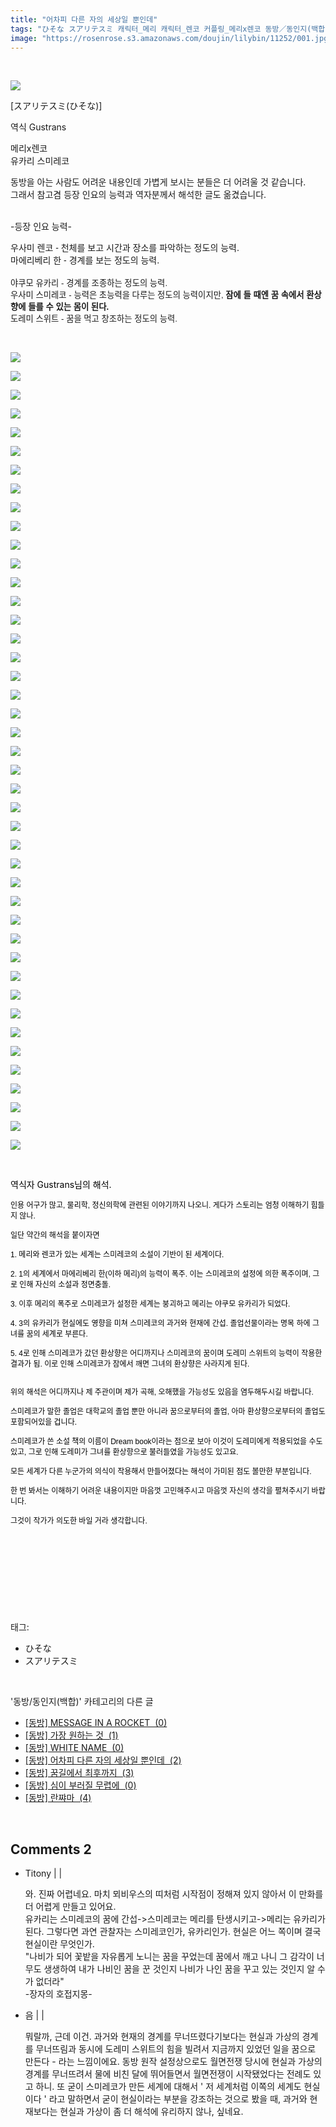 ```yaml
---
title: "어차피 다른 자의 세상일 뿐인데"
tags: "ひそな スアリテスミ 캐릭터_메리 캐릭터_렌코 커플링_메리x렌코 동방／동인지(백합)"
image: "https://rosenrose.s3.amazonaws.com/doujin/lilybin/11252/001.jpg"
---
```

<div class="article">
<div class="area_view">
<div style="text-align: left;"><br/><p style="text-align: left;"><span class="imageblock" style="display: inline-block; width: 100%; height: auto; max-width: 100%;"><span data-lightbox="lightbox" data-url="https://t1.daumcdn.net/cfile/tistory/21459F335946A79B25?original"><img src="{{ site.imgserver1 }}/lilybin/11252/001.jpg"/></span></span></p><p style="text-align: left;">[スアリテスミ(ひそな)]</p><p style="text-align: left;">역식 Gustrans</p><p style="text-align: left;">메리x렌코<br/>유카리 스미레코</p><p style="text-align: left;">동방을 아는 사람도 어려운 내용인데 가볍게 보시는 분들은 더 어려울 것 같습니다. <br/>그래서 참고겸 등장 인요의 능력과 역자분께서 해석한 글도 옮겼습니다. <br/><br/></p><p style="text-align: left;">-등장 인요 능력-</p><p style="text-align: left;"><span style='font-family: "맑은 고딕", sans-serif;'>우사미 렌코 - </span>천체를 보고 시간과 장소를 파악하는 정도의 능력.<br/><span style='font-family: "맑은 고딕", sans-serif;'>마에리베리 한 - </span>경계를 보는 정도의 능력.<br/><br/><span style='font-family: "맑은 고딕", sans-serif; font-size: 10pt;'>야쿠모 유카리 - </span><span style='font-family: "맑은 고딕", sans-serif; font-size: 10pt;'>경계를 조종하는 정도의 능력.</span><br/><span style='font-family: "맑은 고딕", sans-serif; font-size: 10pt;'>우사미 스미레코 - 능력은 초능력을 다루는 정도의 능력이지만, </span><b><span style='font-family: "맑은 고딕", sans-serif; font-size: 10pt;'>잠에 들 때엔 꿈 속에서 환상향에 들를 수 있는 몸이 된다.</span></b><br/><span style='font-family: "맑은 고딕", sans-serif; font-size: 10pt;'>도레미 스위트 - </span><span style='font-family: "맑은 고딕", sans-serif; font-size: 10pt; text-align: justify;'>꿈을 먹고 창조하는 정도의 능력.</span><br/></p><p style="text-align: left;"><br/></p><p style="text-align: left;"><span class="imageblock" style="display: inline-block; width: 100%; color: rgb(0, 0, 0); height: auto; max-width: 100%;"><img src="{{ site.imgserver1 }}/lilybin/11252/002.jpg"/></span></p><div><p style="color: rgb(0, 0, 0);"><span class="imageblock" style="display: inline-block; width: 100%; height: auto; max-width: 100%;"><span data-lightbox="lightbox" data-url="https://t1.daumcdn.net/cfile/tistory/2235D3505946A7A12B?original"><img src="{{ site.imgserver1 }}/lilybin/11252/003.jpg"/></span></span></p><p style="color: rgb(0, 0, 0);"><span class="imageblock" style="display: inline-block; width: 100%; height: auto; max-width: 100%;"><span data-lightbox="lightbox" data-url="https://t1.daumcdn.net/cfile/tistory/2716604C5946A7A221?original"><img src="{{ site.imgserver1 }}/lilybin/11252/004.jpg"/></span></span></p><p style="color: rgb(0, 0, 0);"><span class="imageblock" style="display: inline-block; width: 100%; height: auto; max-width: 100%;"><span data-lightbox="lightbox" data-url="https://t1.daumcdn.net/cfile/tistory/260211445946A7A403?original"><img src="{{ site.imgserver1 }}/lilybin/11252/005.jpg"/></span></span></p><p style="color: rgb(0, 0, 0);"><span class="imageblock" style="display: inline-block; width: 100%; height: auto; max-width: 100%;"><span data-lightbox="lightbox" data-url="https://t1.daumcdn.net/cfile/tistory/222AF43F5946A7A726?original"><img src="{{ site.imgserver1 }}/lilybin/11252/006.jpg"/></span></span></p><p style="color: rgb(0, 0, 0);"><span class="imageblock" style="display: inline-block; width: 100%; height: auto; max-width: 100%;"><span data-lightbox="lightbox" data-url="https://t1.daumcdn.net/cfile/tistory/223EE74B5946A7AA1E?original"><img src="{{ site.imgserver1 }}/lilybin/11252/007.jpg"/></span></span></p><p style="color: rgb(0, 0, 0);"><span class="imageblock" style="display: inline-block; width: 100%; height: auto; max-width: 100%;"><span data-lightbox="lightbox" data-url="https://t1.daumcdn.net/cfile/tistory/266E46355946A7AC0B?original"><img src="{{ site.imgserver1 }}/lilybin/11252/008.jpg"/></span></span></p><p style="color: rgb(0, 0, 0);"><span class="imageblock" style="display: inline-block; width: 100%; height: auto; max-width: 100%;"><span data-lightbox="lightbox" data-url="https://t1.daumcdn.net/cfile/tistory/247165335946A7AF1B?original"><img src="{{ site.imgserver1 }}/lilybin/11252/009.jpg"/></span></span></p><p style="color: rgb(0, 0, 0);"><span class="imageblock" style="display: inline-block; width: 100%; height: auto; max-width: 100%;"><span data-lightbox="lightbox" data-url="https://t1.daumcdn.net/cfile/tistory/2467CC375946A7B112?original"><img src="{{ site.imgserver1 }}/lilybin/11252/010.jpg"/></span></span></p><p style="color: rgb(0, 0, 0);"><span class="imageblock" style="display: inline-block; width: 100%; height: auto; max-width: 100%;"><span data-lightbox="lightbox" data-url="https://t1.daumcdn.net/cfile/tistory/226C1C485946A7B409?original"><img src="{{ site.imgserver1 }}/lilybin/11252/011.jpg"/></span></span></p><p style="color: rgb(0, 0, 0);"><span class="imageblock" style="display: inline-block; width: 100%; height: auto; max-width: 100%;"><span data-lightbox="lightbox" data-url="https://t1.daumcdn.net/cfile/tistory/214DF6465946A7B63C?original"><img src="{{ site.imgserver1 }}/lilybin/11252/012.jpg"/></span></span></p><p style="color: rgb(0, 0, 0);"><span class="imageblock" style="display: inline-block; width: 100%; height: auto; max-width: 100%;"><span data-lightbox="lightbox" data-url="https://t1.daumcdn.net/cfile/tistory/2460A84E5946A7B90E?original"><img src="{{ site.imgserver1 }}/lilybin/11252/013.jpg"/></span></span></p><p style="color: rgb(0, 0, 0);"><span class="imageblock" style="display: inline-block; width: 100%; height: auto; max-width: 100%;"><span data-lightbox="lightbox" data-url="https://t1.daumcdn.net/cfile/tistory/2411EC4C5946A7BC18?original"><img src="{{ site.imgserver1 }}/lilybin/11252/014.jpg"/></span></span></p><p style="color: rgb(0, 0, 0);"><span class="imageblock" style="display: inline-block; width: 100%; height: auto; max-width: 100%;"><span data-lightbox="lightbox" data-url="https://t1.daumcdn.net/cfile/tistory/2524C8445946A7BE29?original"><img src="{{ site.imgserver1 }}/lilybin/11252/015.jpg"/></span></span></p><p style="color: rgb(0, 0, 0);"><span class="imageblock" style="display: inline-block; width: 100%; height: auto; max-width: 100%;"><span data-lightbox="lightbox" data-url="https://t1.daumcdn.net/cfile/tistory/2122A44A5946A7C10E?original"><img src="{{ site.imgserver1 }}/lilybin/11252/016.jpg"/></span></span></p><p style="color: rgb(0, 0, 0);"><span class="imageblock" style="display: inline-block; width: 100%; height: auto; max-width: 100%;"><span data-lightbox="lightbox" data-url="https://t1.daumcdn.net/cfile/tistory/240D3A4D5946A7C42F?original"><img src="{{ site.imgserver1 }}/lilybin/11252/017.jpg"/></span></span></p><p style="color: rgb(0, 0, 0);"><span class="imageblock" style="display: inline-block; width: 100%; height: auto; max-width: 100%;"><span data-lightbox="lightbox" data-url="https://t1.daumcdn.net/cfile/tistory/276E343D5946A7C703?original"><img src="{{ site.imgserver1 }}/lilybin/11252/018.jpg"/></span></span></p><p style="color: rgb(0, 0, 0);"><span class="imageblock" style="display: inline-block; width: 100%; height: auto; max-width: 100%;"><span data-lightbox="lightbox" data-url="https://t1.daumcdn.net/cfile/tistory/256AEC495946A7CB1C?original"><img src="{{ site.imgserver1 }}/lilybin/11252/019.jpg"/></span></span></p><p style="color: rgb(0, 0, 0);"><span class="imageblock" style="display: inline-block; width: 100%; height: auto; max-width: 100%;"><img src="{{ site.imgserver1 }}/lilybin/11252/020.jpg"/></span></p><p style="color: rgb(0, 0, 0);"><span class="imageblock" style="display: inline-block; width: 100%; height: auto; max-width: 100%;"><img src="{{ site.imgserver1 }}/lilybin/11252/021.jpg"/></span></p><p style="color: rgb(0, 0, 0);"><span class="imageblock" style="display: inline-block; width: 100%; height: auto; max-width: 100%;"><img src="{{ site.imgserver1 }}/lilybin/11252/022.jpg"/></span></p><p style="color: rgb(0, 0, 0);"><span class="imageblock" style="display: inline-block; width: 100%; height: auto; max-width: 100%;"><img src="{{ site.imgserver1 }}/lilybin/11252/023.jpg"/></span></p><p style="color: rgb(0, 0, 0);"><span class="imageblock" style="display: inline-block; width: 100%; height: auto; max-width: 100%;"><img src="{{ site.imgserver1 }}/lilybin/11252/024.jpg"/></span></p><p style="color: rgb(0, 0, 0);"><span class="imageblock" style="display: inline-block; width: 100%; height: auto; max-width: 100%;"><img src="{{ site.imgserver1 }}/lilybin/11252/025.jpg"/></span></p><p style="color: rgb(0, 0, 0);"><span class="imageblock" style="display: inline-block; width: 100%; height: auto; max-width: 100%;"><img src="{{ site.imgserver1 }}/lilybin/11252/026.jpg"/></span></p><p style="color: rgb(0, 0, 0);"><span class="imageblock" style="display: inline-block; width: 100%; height: auto; max-width: 100%;"><img src="{{ site.imgserver1 }}/lilybin/11252/027.jpg"/></span></p><p style="color: rgb(0, 0, 0);"><span class="imageblock" style="display: inline-block; width: 100%; height: auto; max-width: 100%;"><img src="{{ site.imgserver1 }}/lilybin/11252/028.jpg"/></span></p><p style="color: rgb(0, 0, 0);"><span class="imageblock" style="display: inline-block; width: 100%; height: auto; max-width: 100%;"><img src="{{ site.imgserver1 }}/lilybin/11252/029.jpg"/></span></p><p style="color: rgb(0, 0, 0);"><span class="imageblock" style="display: inline-block; width: 100%; height: auto; max-width: 100%;"><img src="{{ site.imgserver1 }}/lilybin/11252/030.jpg"/></span></p><p style="color: rgb(0, 0, 0);"><span class="imageblock" style="display: inline-block; width: 100%; height: auto; max-width: 100%;"><img src="{{ site.imgserver1 }}/lilybin/11252/031.jpg"/></span></p><p style="color: rgb(0, 0, 0);"><span class="imageblock" style="display: inline-block; width: 100%; height: auto; max-width: 100%;"><img src="{{ site.imgserver1 }}/lilybin/11252/032.jpg"/></span></p><p style="color: rgb(0, 0, 0);"><span class="imageblock" style="display: inline-block; width: 100%; height: auto; max-width: 100%;"><img src="{{ site.imgserver1 }}/lilybin/11252/033.jpg"/></span></p><p style="color: rgb(0, 0, 0);"><span class="imageblock" style="display: inline-block; width: 100%; height: auto; max-width: 100%;"><img src="{{ site.imgserver1 }}/lilybin/11252/034.jpg"/></span></p><p style="color: rgb(0, 0, 0);"><span class="imageblock" style="display: inline-block; width: 100%; height: auto; max-width: 100%;"><img src="{{ site.imgserver1 }}/lilybin/11252/035.jpg"/></span></p><p style="color: rgb(0, 0, 0);"><span class="imageblock" style="display: inline-block; width: 100%; height: auto; max-width: 100%;"><img src="{{ site.imgserver1 }}/lilybin/11252/036.jpg"/></span></p><p style="color: rgb(0, 0, 0);"><span class="imageblock" style="display: inline-block; width: 100%; height: auto; max-width: 100%;"><img src="{{ site.imgserver1 }}/lilybin/11252/037.jpg"/></span></p><p style="color: rgb(0, 0, 0);"><span class="imageblock" style="display: inline-block; width: 100%; height: auto; max-width: 100%;"><img src="{{ site.imgserver1 }}/lilybin/11252/038.jpg"/></span></p><p style="color: rgb(0, 0, 0);"><span class="imageblock" style="display: inline-block; width: 100%; height: auto; max-width: 100%;"><img src="{{ site.imgserver1 }}/lilybin/11252/039.jpg"/></span></p><p style="color: rgb(0, 0, 0);"><span class="imageblock" style="display: inline-block; width: 100%; height: auto; max-width: 100%;"><img src="{{ site.imgserver1 }}/lilybin/11252/040.jpg"/></span></p><p style="color: rgb(0, 0, 0);"><span class="imageblock" style="display: inline-block; width: 100%; height: auto; max-width: 100%;"><img src="{{ site.imgserver1 }}/lilybin/11252/041.jpg"/></span></p><p style="color: rgb(0, 0, 0);"><span class="imageblock" style="display: inline-block; width: 100%; height: auto; max-width: 100%;"><img src="{{ site.imgserver1 }}/lilybin/11252/042.jpg"/></span></p><p style="color: rgb(0, 0, 0);"><span class="imageblock" style="display: inline-block; width: 100%; height: auto; max-width: 100%;"><img src="{{ site.imgserver1 }}/lilybin/11252/043.jpg"/></span></p><p style="color: rgb(0, 0, 0);"><span class="imageblock" style="display: inline-block; width: 100%; height: auto; max-width: 100%;"><img src="{{ site.imgserver1 }}/lilybin/11252/044.jpg"/></span></p><p style="color: rgb(0, 0, 0);"><br/></p><p><font color="#000000"><span style="color: rgb(0, 0, 0);">역식자 Gustrans님의 해석.</span></font></p><div style="color: rgb(102, 102, 102); font-family: 돋움, dotum, Helvetica, sans-serif; font-size: 12px; list-style: none; margin: 0px; padding: 0px;"><span style="color: rgb(0, 0, 0);">인용 어구가 많고, 물리학, 정신의학에 관련된 이야기까지 나오니. </span><span style="color: rgb(0, 0, 0);">게다가 스토리는 엄청 이해하기 힘들지 않나.</span></div><div style="color: rgb(102, 102, 102); font-family: 돋움, dotum, Helvetica, sans-serif; font-size: 12px; list-style: none; margin: 0px; padding: 0px;"><br/></div><div style="color: rgb(102, 102, 102); font-family: 돋움, dotum, Helvetica, sans-serif; font-size: 12px; list-style: none; margin: 0px; padding: 0px;"><span style="color: rgb(0, 0, 0);">일단 약간의 해석을 붙이자면</span></div><div style="color: rgb(102, 102, 102); font-family: 돋움, dotum, Helvetica, sans-serif; font-size: 12px; list-style: none; margin: 0px; padding: 0px;"><br/></div><div style="color: rgb(102, 102, 102); font-family: 돋움, dotum, Helvetica, sans-serif; font-size: 12px; list-style: none; margin: 0px; padding: 0px;"><span style="color: rgb(0, 0, 0);">1. 메리와 렌코가 있는 세계는 스미레코의 소설이 기반이 된 세계이다.</span></div><div style="color: rgb(102, 102, 102); font-family: 돋움, dotum, Helvetica, sans-serif; font-size: 12px; list-style: none; margin: 0px; padding: 0px;"><br/></div><div style="color: rgb(102, 102, 102); font-family: 돋움, dotum, Helvetica, sans-serif; font-size: 12px; list-style: none; margin: 0px; padding: 0px;"><span style="color: rgb(0, 0, 0);">2. 1의 세계에서 마에리베리 한(이하 메리)의 능력이 폭주. 이는 스미레코의 설정에 의한 폭주이며, 그로 인해 자신의 소설과 정면충돌.</span></div><div style="color: rgb(102, 102, 102); font-family: 돋움, dotum, Helvetica, sans-serif; font-size: 12px; list-style: none; margin: 0px; padding: 0px;"><br/></div><div style="color: rgb(102, 102, 102); font-family: 돋움, dotum, Helvetica, sans-serif; font-size: 12px; list-style: none; margin: 0px; padding: 0px;"><span style="color: rgb(0, 0, 0);">3. 이후 메리의 폭주로 스미레코가 설정한 세계는 붕괴하고 메리는 야쿠모 유카리가 되었다.</span></div><div style="color: rgb(102, 102, 102); font-family: 돋움, dotum, Helvetica, sans-serif; font-size: 12px; list-style: none; margin: 0px; padding: 0px;"><br/></div><div style="color: rgb(102, 102, 102); font-family: 돋움, dotum, Helvetica, sans-serif; font-size: 12px; list-style: none; margin: 0px; padding: 0px;"><span style="color: rgb(0, 0, 0);">4. 3의 유카리가 현실에도 영향을 미쳐 스미레코의 과거와 현재에 간섭. 졸업선물이라는 명목 하에 그녀를 꿈의 세계로 부른다.</span></div><div style="color: rgb(102, 102, 102); font-family: 돋움, dotum, Helvetica, sans-serif; font-size: 12px; list-style: none; margin: 0px; padding: 0px;"><br/></div><div style="color: rgb(102, 102, 102); font-family: 돋움, dotum, Helvetica, sans-serif; font-size: 12px; list-style: none; margin: 0px; padding: 0px;"><span style="color: rgb(0, 0, 0);">5. 4로 인해 스미레코가 갔던 환상향은 어디까지나 스미레코의 꿈이며 도레미 스위트의 능력이 작용한 결과가 됨. 이로 인해 스미레코가 잠에서 깨면 그녀의 환상향은 사라지게 된다.</span></div><div style="color: rgb(102, 102, 102); font-family: 돋움, dotum, Helvetica, sans-serif; font-size: 12px; list-style: none; margin: 0px; padding: 0px;"><br/></div><div style="color: rgb(102, 102, 102); font-family: 돋움, dotum, Helvetica, sans-serif; font-size: 12px; list-style: none; margin: 0px; padding: 0px;"><br/></div><div style="color: rgb(102, 102, 102); font-family: 돋움, dotum, Helvetica, sans-serif; font-size: 12px; list-style: none; margin: 0px; padding: 0px;"><span style="color: rgb(0, 0, 0);">위의 해석은 어디까지나 제 주관이며 제가 곡해, 오해했을 가능성도 있음을 염두해두시길 바랍니다.</span></div><div style="color: rgb(102, 102, 102); font-family: 돋움, dotum, Helvetica, sans-serif; font-size: 12px; list-style: none; margin: 0px; padding: 0px;"><br/></div><div style="color: rgb(102, 102, 102); font-family: 돋움, dotum, Helvetica, sans-serif; font-size: 12px; list-style: none; margin: 0px; padding: 0px;"><span style="color: rgb(0, 0, 0);">스미레코가 말한 졸업은 대학교의 졸업 뿐만 아니라 꿈으로부터의 졸업, 아마 환상향으로부터의 졸업도 포함되어있을 겁니다.</span></div><div style="color: rgb(102, 102, 102); font-family: 돋움, dotum, Helvetica, sans-serif; font-size: 12px; list-style: none; margin: 0px; padding: 0px;"><br/></div><div style="color: rgb(102, 102, 102); font-family: 돋움, dotum, Helvetica, sans-serif; font-size: 12px; list-style: none; margin: 0px; padding: 0px;"><span style="color: rgb(0, 0, 0);">스미레코가 쓴 소설 책의 이름이 Dream book이라는 점으로 보아 이것이 도레미에게 적용되었을 수도 있고, 그로 인해 도레미가 그녀를 환상향으로 불러들였을 가능성도 있고요.</span></div><div style="color: rgb(102, 102, 102); font-family: 돋움, dotum, Helvetica, sans-serif; font-size: 12px; list-style: none; margin: 0px; padding: 0px;"><br/></div><div style="color: rgb(102, 102, 102); font-family: 돋움, dotum, Helvetica, sans-serif; font-size: 12px; list-style: none; margin: 0px; padding: 0px;"><span style="color: rgb(0, 0, 0);">모든 세계가 다른 누군가의 의식이 작용해서 만들어졌다는 해석이 가미된 점도 볼만한 부분입니다.</span></div><div style="color: rgb(102, 102, 102); font-family: 돋움, dotum, Helvetica, sans-serif; font-size: 12px; list-style: none; margin: 0px; padding: 0px;"><br/></div><div style="color: rgb(102, 102, 102); font-family: 돋움, dotum, Helvetica, sans-serif; font-size: 12px; list-style: none; margin: 0px; padding: 0px;"><span style="color: rgb(0, 0, 0);">한 번 봐서는 이해하기 어려운 내용이지만 마음껏 고민해주시고 마음껏 자신의 생각을 펼쳐주시기 바랍니다.</span></div><div style="color: rgb(102, 102, 102); font-family: 돋움, dotum, Helvetica, sans-serif; font-size: 12px; list-style: none; margin: 0px; padding: 0px;"><br/></div><div style="color: rgb(102, 102, 102); font-family: 돋움, dotum, Helvetica, sans-serif; font-size: 12px; list-style: none; margin: 0px; padding: 0px;"><span style="color: rgb(0, 0, 0);">그것이 작가가 의도한 바일 거라 생각합니다.</span></div><div style="font-family: 돋움, dotum, Helvetica, sans-serif; font-size: 12px; list-style: none; margin: 0px; padding: 0px;"><font color="#000000"><br/></font></div><div style="font-family: 돋움, dotum, Helvetica, sans-serif; font-size: 12px; list-style: none; margin: 0px; padding: 0px;"><font color="#000000"><br/></font><div class="autosourcing-stub" style="color: rgb(102, 102, 102); font-family: inherit; font-size: inherit; list-style: none; margin: 0px; padding: 0px; position: absolute; opacity: 0;"><p style="list-style: none; margin: 20px 0px 30px; padding: 0px; font-family: dotum;"><strong style="padding: 0px 7px 0px 0px;">[출처]</strong> <a href="http://cafe.naver.com/touhouheadquarters/54815" target="_blank">어차피 다른 자의 세상일 뿐인데 [スアリテスミ(ひそな)] (동방프로젝트 사령부[T.H.Q](우리들이 만들어가는 환상향))</a> <span style="padding: 0px 7px 0px 5px;">|</span><strong style="padding: 0px 7px 0px 0px;">작성자</strong> <a href="http://cafe.naver.com/touhouheadquarters.cafe?iframe_url=/CafeMemberNetworkView.nhn%3Fm=view%26memberid=drangonred" target="_blank">Gustrans</a></p></div></div><div style="color: rgb(0, 0, 0);"><br/></div></div><p style="text-align: left;"><br/></p></div><p><br/></p>
</div></div><br/>
<div class="tagTrail">
<p>태그: </p>
<ul>
<li>ひそな</li>
<li>スアリテスミ</li>
</ul>
</div><br/>
<div class="another">
<p>'동방/동인지(백합)' 카테고리의 다른 글</p>
<ul>
<li><a href="/lilybin_11486">
[동방] MESSAGE IN A ROCKET  (0)
</a></li>
<li><a href="/lilybin_11493">
[동방] 가장 원하는 것  (1)
</a></li>
<li><a href="/lilybin_11297">
[동방] WHITE NAME  (0)
</a></li>
<li><a href="/lilybin_11252">
[동방] 어차피 다른 자의 세상일 뿐인데  (2)
</a></li>
<li><a href="/lilybin_11250">
[동방] 꿈길에서 최후까지  (3)
</a></li>
<li><a href="/lilybin_11261">
[동방] 심이 부러질 무렵에  (0)
</a></li>
<li><a href="/lilybin_11260">
[동방] 란쨔마  (4)
</a></li>
</ul>
</div><br/>
<div class="comment">
<h2 class="bold">Comments <span id="commentCount11252">2</span></h2>
<div style="clear:both;">
<div id="entry11252Comment" style="display:block">
<ul class="list_reply">
<li class="rp_general" id="comment13628554">
<div class="post-comment">
<div>
<span>
<i class="fa fa-user"></i>Titony |
                                |
                               
</span>
<p>와. 진짜 어렵네요. 마치 뫼비우스의 띠처럼 시작점이 정해져 있지 않아서 이 만화를 더 어렵게 만들고 있어요.<br/>
유카리는 스미레코의 꿈에 간섭-&gt;스미레코는 메리를 탄생시키고-&gt;메리는 유카리가 된다. 그렇다면 과연 관찰자는 스미레코인가, 유카리인가. 현실은 어느 쪽이며 결국 현실이란 무엇인가.<br/>
"나비가 되어 꽃밭을 자유롭게 노니는 꿈을 꾸었는데 꿈에서 깨고 나니 그 감각이 너무도 생생하여 내가 나비인 꿈을 꾼 것인지 나비가 나인 꿈을 꾸고 있는 것인지 알 수가 없더라"<br/>
-장자의 호접지몽-</p>

</div>
</div>
</li>
<li class="rp_general" id="comment13651776">
<div class="post-comment">
<div>
<span>
<i class="fa fa-user"></i>음 |
                                |
                               
</span>
<p>뭐랄까, 근데 이건. 과거와 현재의 경계를 무너뜨렸다기보다는 현실과 가상의 경계를 무너뜨림과 동시에 도레미 스위트의 힘을 빌려서 지금까지 있었던 일을 꿈으로 만든다 - 라는 느낌이에요. 동방 원작 설정상으로도 월면전쟁 당시에 현실과 가상의 경계를 무너뜨려서 물에 비친 달에 뛰어들면서 월면전쟁이 시작됐었다는 전례도 있고 하니. 또 굳이 스미레코가 만든 세계에 대해서 ' 저 세계처럼 이쪽의 세계도 현실이다 ' 라고 말하면서 굳이 현실이라는 부분을 강조하는 것으로 봤을 때, 과거와 현재보다는 현실과 가상이 좀 더 해석에 유리하지 않나, 싶네요.</p>

</div>
</div>
</li>
</ul>
</div>
</div>
</div><br/>
<br/>
<p id="refer"></p>
<br/>

